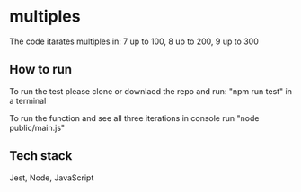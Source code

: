 # multiples

The code itarates multiples in:
7 up to 100,
8 up to 200,
9 up to 300

## How to run

To run the test please clone or downlaod the repo and run: "npm run test" in a terminal

To run the function and see all three iterations in console run "node public/main.js"

## Tech stack

Jest, Node, JavaScript
